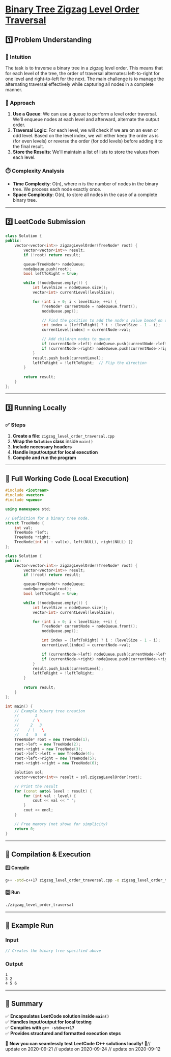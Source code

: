 # **[Binary Tree Zigzag Level Order Traversal](https://leetcode.com/problems/binary-tree-zigzag-level-order-traversal/description/)**  

## **1️⃣ Problem Understanding**  
### **📌 Intuition**  
The task is to traverse a binary tree in a zigzag level order. This means that for each level of the tree, the order of traversal alternates: left-to-right for one level and right-to-left for the next. The main challenge is to manage the alternating traversal effectively while capturing all nodes in a complete manner.

### **🚀 Approach**  
1. **Use a Queue**: We can use a queue to perform a level order traversal. We'll enqueue nodes at each level and afterward, alternate the output order.
2. **Traversal Logic**: For each level, we will check if we are on an even or odd level. Based on the level index, we will either keep the order as is (for even levels) or reverse the order (for odd levels) before adding it to the final result.
3. **Store the Results**: We'll maintain a list of lists to store the values from each level.

### **⏱️ Complexity Analysis**  
- **Time Complexity**: O(n), where n is the number of nodes in the binary tree. We process each node exactly once.
- **Space Complexity**: O(n), to store all nodes in the case of a complete binary tree.

---  

## **2️⃣ LeetCode Submission**  
```cpp
class Solution {
public:
    vector<vector<int>> zigzagLevelOrder(TreeNode* root) {
        vector<vector<int>> result;
        if (!root) return result;

        queue<TreeNode*> nodeQueue;
        nodeQueue.push(root);
        bool leftToRight = true;

        while (!nodeQueue.empty()) {
            int levelSize = nodeQueue.size();
            vector<int> currentLevel(levelSize);

            for (int i = 0; i < levelSize; ++i) {
                TreeNode* currentNode = nodeQueue.front();
                nodeQueue.pop();

                // Find the position to add the node's value based on direction
                int index = (leftToRight) ? i : (levelSize - 1 - i);
                currentLevel[index] = currentNode->val;

                // Add children nodes to queue
                if (currentNode->left) nodeQueue.push(currentNode->left);
                if (currentNode->right) nodeQueue.push(currentNode->right);
            }
            result.push_back(currentLevel);
            leftToRight = !leftToRight;  // Flip the direction
        }
        
        return result;
    }
};
```  

---  

## **3️⃣ Running Locally**  
### **✅ Steps**  
1. **Create a file**: `zigzag_level_order_traversal.cpp`  
2. **Wrap the `Solution` class** inside `main()`  
3. **Include necessary headers**  
4. **Handle input/output for local execution**  
5. **Compile and run the program**  

---  

## **📝 Full Working Code (Local Execution)**  
```cpp
#include <iostream>
#include <vector>
#include <queue>

using namespace std;

// Definition for a binary tree node.
struct TreeNode {
    int val;
    TreeNode *left;
    TreeNode *right;
    TreeNode(int x) : val(x), left(NULL), right(NULL) {}
};

class Solution {
public:
    vector<vector<int>> zigzagLevelOrder(TreeNode* root) {
        vector<vector<int>> result;
        if (!root) return result;

        queue<TreeNode*> nodeQueue;
        nodeQueue.push(root);
        bool leftToRight = true;

        while (!nodeQueue.empty()) {
            int levelSize = nodeQueue.size();
            vector<int> currentLevel(levelSize);

            for (int i = 0; i < levelSize; ++i) {
                TreeNode* currentNode = nodeQueue.front();
                nodeQueue.pop();

                int index = (leftToRight) ? i : (levelSize - 1 - i);
                currentLevel[index] = currentNode->val;

                if (currentNode->left) nodeQueue.push(currentNode->left);
                if (currentNode->right) nodeQueue.push(currentNode->right);
            }
            result.push_back(currentLevel);
            leftToRight = !leftToRight;
        }
        
        return result;
    }
};

int main() {
    // Example binary tree creation
    //       1
    //      / \
    //     2   3
    //    / \   \
    //   4   5   6
    TreeNode* root = new TreeNode(1);
    root->left = new TreeNode(2);
    root->right = new TreeNode(3);
    root->left->left = new TreeNode(4);
    root->left->right = new TreeNode(5);
    root->right->right = new TreeNode(6);

    Solution sol;
    vector<vector<int>> result = sol.zigzagLevelOrder(root);

    // Print the result
    for (const auto& level : result) {
        for (int val : level) {
            cout << val << " ";
        }
        cout << endl;
    }

    // Free memory (not shown for simplicity)
    return 0;
}
```  

---  

## **🔧 Compilation & Execution**  
#### **1️⃣ Compile**  
```bash
g++ -std=c++17 zigzag_level_order_traversal.cpp -o zigzag_level_order_traversal
```  

#### **2️⃣ Run**  
```bash
./zigzag_level_order_traversal
```  

---  

## **🎯 Example Run**  
### **Input**  
```cpp
// Creates the binary tree specified above
```
### **Output**  
```
1 
3 2 
4 5 6 
```  

---  

## **📌 Summary**  
✅ **Encapsulates LeetCode solution inside `main()`**  
✅ **Handles input/output for local testing**  
✅ **Compiles with `g++ -std=c++17`**  
✅ **Provides structured and formatted execution steps**  

🚀 **Now you can seamlessly test LeetCode C++ solutions locally!** 🚀// update on 2020-09-21
// update on 2020-09-24
// update on 2020-09-12
